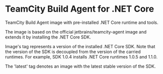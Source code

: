 # TeamCity Build Agent for .NET Core
TeamCity Build Agent image with pre-installed .NET Core runtime and tools.

The image is based on the official jetbrains/teamcity-agent image and extends it by installing the .NET Core SDK.

Image's tag represents a version of the installed .NET Core SDK. Note that the version of the SDK is decoupled from the version of the carried runtimes. For example, SDK 1.0.4 installs .NET Core runtimes 1.0.5 and 1.1.0.

The 'latest' tag denotes an image with the latest stable version of the SDK. 


